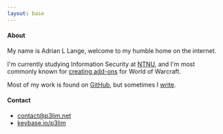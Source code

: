 ```yaml
---
layout: base
---
```


#### About

My name is Adrian L Lange, welcome to my humble home on the internet.

I'm currently studying Information Security at [NTNU](//ntnu.edu/studies/bitsec), and I'm most commonly known for [creating add-ons](//github.com/p3lim-wow) for World of Warcraft.

Most of my work is found on [GitHub](//github.com/p3lim), but sometimes I [write](/archive).

#### Contact

- [contact@p3lim.net](mailto:contact@p3lim.net)
- [keybase.io/p3lim](//keybase.io/p3lim)
